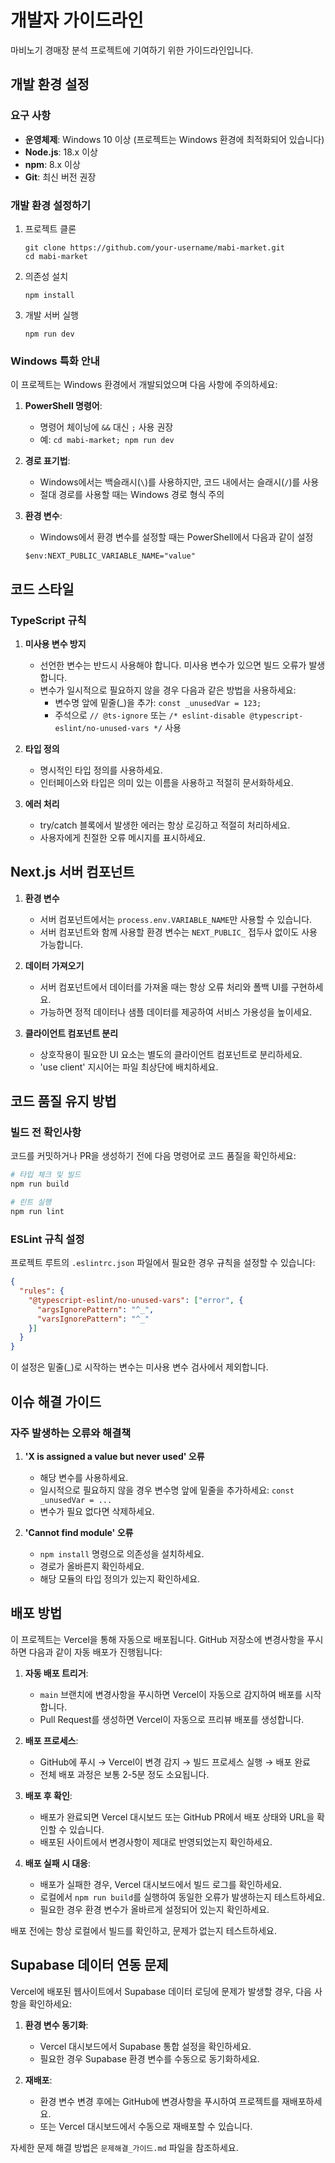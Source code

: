 # 개발자 가이드라인

마비노기 경매장 분석 프로젝트에 기여하기 위한 가이드라인입니다.

## 개발 환경 설정

### 요구 사항

- **운영체제**: Windows 10 이상 (프로젝트는 Windows 환경에 최적화되어 있습니다)
- **Node.js**: 18.x 이상
- **npm**: 8.x 이상
- **Git**: 최신 버전 권장

### 개발 환경 설정하기

1. 프로젝트 클론
   ```
   git clone https://github.com/your-username/mabi-market.git
   cd mabi-market
   ```

2. 의존성 설치
   ```
   npm install
   ```

3. 개발 서버 실행
   ```
   npm run dev
   ```

### Windows 특화 안내

이 프로젝트는 Windows 환경에서 개발되었으며 다음 사항에 주의하세요:

1. **PowerShell 명령어**: 
   - 명령어 체이닝에 `&&` 대신 `;` 사용 권장
   - 예: `cd mabi-market; npm run dev`

2. **경로 표기법**:
   - Windows에서는 백슬래시(`\`)를 사용하지만, 코드 내에서는 슬래시(`/`)를 사용
   - 절대 경로를 사용할 때는 Windows 경로 형식 주의

3. **환경 변수**:
   - Windows에서 환경 변수를 설정할 때는 PowerShell에서 다음과 같이 설정
   ```
   $env:NEXT_PUBLIC_VARIABLE_NAME="value"
   ```

## 코드 스타일

### TypeScript 규칙

1. **미사용 변수 방지**
   - 선언한 변수는 반드시 사용해야 합니다. 미사용 변수가 있으면 빌드 오류가 발생합니다.
   - 변수가 일시적으로 필요하지 않을 경우 다음과 같은 방법을 사용하세요:
     - 변수명 앞에 밑줄(_)을 추가: `const _unusedVar = 123;`
     - 주석으로 `// @ts-ignore` 또는 `/* eslint-disable @typescript-eslint/no-unused-vars */` 사용

2. **타입 정의**
   - 명시적인 타입 정의를 사용하세요.
   - 인터페이스와 타입은 의미 있는 이름을 사용하고 적절히 문서화하세요.

3. **에러 처리**
   - try/catch 블록에서 발생한 에러는 항상 로깅하고 적절히 처리하세요.
   - 사용자에게 친절한 오류 메시지를 표시하세요.

## Next.js 서버 컴포넌트

1. **환경 변수**
   - 서버 컴포넌트에서는 `process.env.VARIABLE_NAME`만 사용할 수 있습니다.
   - 서버 컴포넌트와 함께 사용할 환경 변수는 `NEXT_PUBLIC_` 접두사 없이도 사용 가능합니다.

2. **데이터 가져오기**
   - 서버 컴포넌트에서 데이터를 가져올 때는 항상 오류 처리와 폴백 UI를 구현하세요.
   - 가능하면 정적 데이터나 샘플 데이터를 제공하여 서비스 가용성을 높이세요.

3. **클라이언트 컴포넌트 분리**
   - 상호작용이 필요한 UI 요소는 별도의 클라이언트 컴포넌트로 분리하세요.
   - 'use client' 지시어는 파일 최상단에 배치하세요.

## 코드 품질 유지 방법

### 빌드 전 확인사항

코드를 커밋하거나 PR을 생성하기 전에 다음 명령어로 코드 품질을 확인하세요:

```bash
# 타입 체크 및 빌드
npm run build

# 린트 실행
npm run lint
```

### ESLint 규칙 설정

프로젝트 루트의 `.eslintrc.json` 파일에서 필요한 경우 규칙을 설정할 수 있습니다:

```json
{
  "rules": {
    "@typescript-eslint/no-unused-vars": ["error", { 
      "argsIgnorePattern": "^_",
      "varsIgnorePattern": "^_" 
    }]
  }
}
```

이 설정은 밑줄(_)로 시작하는 변수는 미사용 변수 검사에서 제외합니다.

## 이슈 해결 가이드

### 자주 발생하는 오류와 해결책

1. **'X is assigned a value but never used' 오류**
   - 해당 변수를 사용하세요.
   - 일시적으로 필요하지 않을 경우 변수명 앞에 밑줄을 추가하세요: `const _unusedVar = ...`
   - 변수가 필요 없다면 삭제하세요.

2. **'Cannot find module' 오류**
   - `npm install` 명령으로 의존성을 설치하세요.
   - 경로가 올바른지 확인하세요.
   - 해당 모듈의 타입 정의가 있는지 확인하세요.

## 배포 방법

이 프로젝트는 Vercel을 통해 자동으로 배포됩니다. GitHub 저장소에 변경사항을 푸시하면 다음과 같이 자동 배포가 진행됩니다:

1. **자동 배포 트리거**:
   - `main` 브랜치에 변경사항을 푸시하면 Vercel이 자동으로 감지하여 배포를 시작합니다.
   - Pull Request를 생성하면 Vercel이 자동으로 프리뷰 배포를 생성합니다.

2. **배포 프로세스**:
   - GitHub에 푸시 → Vercel이 변경 감지 → 빌드 프로세스 실행 → 배포 완료
   - 전체 배포 과정은 보통 2-5분 정도 소요됩니다.

3. **배포 후 확인**:
   - 배포가 완료되면 Vercel 대시보드 또는 GitHub PR에서 배포 상태와 URL을 확인할 수 있습니다.
   - 배포된 사이트에서 변경사항이 제대로 반영되었는지 확인하세요.

4. **배포 실패 시 대응**:
   - 배포가 실패한 경우, Vercel 대시보드에서 빌드 로그를 확인하세요.
   - 로컬에서 `npm run build`를 실행하여 동일한 오류가 발생하는지 테스트하세요.
   - 필요한 경우 환경 변수가 올바르게 설정되어 있는지 확인하세요.

배포 전에는 항상 로컬에서 빌드를 확인하고, 문제가 없는지 테스트하세요.

## Supabase 데이터 연동 문제

Vercel에 배포된 웹사이트에서 Supabase 데이터 로딩에 문제가 발생할 경우, 다음 사항을 확인하세요:

1. **환경 변수 동기화**:
   - Vercel 대시보드에서 Supabase 통합 설정을 확인하세요.
   - 필요한 경우 Supabase 환경 변수를 수동으로 동기화하세요.

2. **재배포**:
   - 환경 변수 변경 후에는 GitHub에 변경사항을 푸시하여 프로젝트를 재배포하세요.
   - 또는 Vercel 대시보드에서 수동으로 재배포할 수 있습니다.

자세한 문제 해결 방법은 `문제해결_가이드.md` 파일을 참조하세요. 